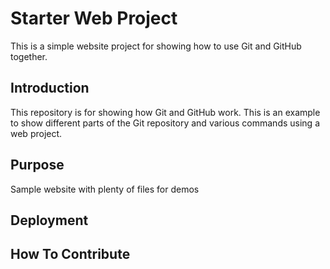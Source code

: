 # Starter Web Project

This is a simple website project for showing how to use Git and GitHub together.

## Introduction
This repository is for showing how Git and GitHub work.
This is an example to show different parts of the Git repository and various commands using a web project.

## Purpose

Sample website with plenty of files for demos

## Deployment

## How To Contribute